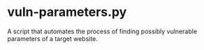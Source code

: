 # vuln-parameters.py
A script that automates the process of finding possibly vulnerable parameters of a target website.
